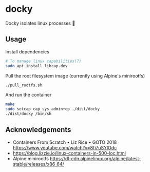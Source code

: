 # docky

Docky isolates linux processes 🐢

## Usage

Install dependencies

```sh
# To manage linux capabilities(7)
sudo apt install libcap-dev
```

Pull the root filesystem image (currently using Alpine's minirootfs)

```sh
./pull_rootfs.sh
```

And run the container

```sh
make
sudo setcap cap_sys_admin+ep ./dist/docky
./dist/docky /bin/sh
```

## Acknowledgements

- Containers From Scratch • Liz Rice • GOTO 2018 <https://www.youtube.com/watch?v=8fi7uSYlOdc>
- <https://blog.lizzie.io/linux-containers-in-500-loc.html>
- Alpine minirootfs <https://dl-cdn.alpinelinux.org/alpine/latest-stable/releases/x86_64/>
